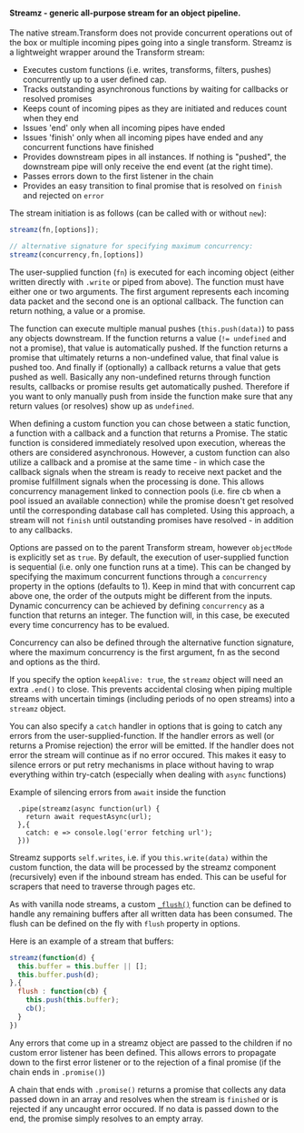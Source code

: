 #### Streamz - generic all-purpose stream for an object pipeline.

The native stream.Transform does not provide concurrent operations out of the box or multiple incoming pipes going into a single transform.  Streamz is a lightweight wrapper around the Transform stream:

* Executes custom functions (i.e. writes, transforms, filters, pushes) concurrently up to a user defined cap.
* Tracks outstanding asynchronous functions by waiting for callbacks or resolved promises
* Keeps count of incoming pipes as they are initiated and reduces count when they end
* Issues 'end' only when all incoming pipes have ended
* Issues 'finish' only when all incoming pipes have ended and any concurrent functions have finished
* Provides downstream pipes in all instances.  If nothing is "pushed", the downstream pipe will only receive the end event (at the right time).
* Passes errors down to the first listener in the chain
* Provides an easy transition to final promise that is resolved on `finish` and rejected on `error`

The stream initiation is as follows (can be called with or without `new`):

```js
streamz(fn,[options]);

// alternative signature for specifying maximum concurrency:
streamz(concurrency,fn,[options])

```
The user-supplied function (`fn`) is executed for each incoming object (either written directly with `.write` or piped from above).  The function must have either one or two arguments.  The first argument represents each incoming data packet and the second one is an optional callback.   The function can return nothing, a value or a promise.

The function can execute multiple manual pushes (`this.push(data)`) to pass any objects downstream.  If the function returns a value (`!= undefined` and not a promise), that value is automatically pushed.   If the function returns a promise that ultimately returns a non-undefined value, that final value is pushed too.  And finally if (optionally) a callback returns a value that gets pushed as well.  Basically any non-undefined returns through function results, callbacks or promise results get automatically pushed.  Therefore if you want to only manually push from inside the function make sure that any return values (or resolves) show up as `undefined`.

When defining a custom function you can chose between a static function, a function with a callback and a function that returns a Promise.   The static function is considered immediately resolved upon execution, whereas the others are considered asynchronous. However, a custom function can also utilize a callback and a promise at the same time - in which case the callback signals when the stream is ready to receive next packet and the promise fulfillment signals when the processing is done.   This allows concurrency management linked to connection pools (i.e. fire cb when a pool issued an available connection) while the promise doesn't get resolved until the corresponding database call has completed.   Using this approach, a stream will not `finish` until outstanding promises have resolved - in addition to any callbacks.

Options are passed on to the parent Transform stream, however `objectMode` is explicitly set as `true`.  By default, the execution of user-supplied function is sequential (i.e. only one function runs at a time). This can be changed by specifying the maximum concurrent functions through a `concurrency` property in the options (defaults to 1).   Keep in mind that with concurrent cap above one, the order of the outputs might be different from the inputs.  Dynamic concurrency can be achieved by defining `concurrency` as a function that returns an integer.  The function will, in this case, be executed every time concurrency has to be evalued.

Concurrency can also be defined through the alternative function signature, where the maximum concurrency is the first argument, fn as the second and options as the third.

If you specify the option `keepAlive: true`, the `streamz` object will need an extra `.end()` to close.   This prevents accidental closing when piping multiple streams with uncertain timings (including periods of no open streams) into a `streamz` object.

You can also specify a `catch` handler in options that is going to catch any errors from the user-supplied-function.  If the handler errors as well (or returns a Promise rejection) the error will be emitted.  If the handler does not error the stream will continue as if no error occured.   This makes it easy to silence errors or put retry mechanisms in place without having to wrap everything within try-catch (especially when dealing with `async` functions)

Example of silencing errors from `await` inside the function

```
  .pipe(streamz(async function(url) {
    return await requestAsync(url);
  },{
  	catch: e => console.log('error fetching url');
  }))
```

Streamz supports `self.writes`, i.e. if you `this.write(data)` within the custom function, the data will be processed by the streamz component (recursively) even if the inbound stream has ended.  This can be useful for scrapers that need to traverse through pages etc.

As with vanilla node streams, a custom [`_flush()`](http://nodejs.org/api/stream.html#stream_transform_flush_callback) function can be defined to handle any remaining buffers after all written data has been consumed.  The flush can be defined on the fly with `flush` property in options.

Here is an example of a stream that buffers:

```js
streamz(function(d) {
  this.buffer = this.buffer || [];
  this.buffer.push(d);
},{
  flush : function(cb) {
    this.push(this.buffer);
    cb();
  }
})

```

Any errors that come up in a streamz object are passed to the children if no custom error listener has been defined.  This allows errors to propagate down to the first error listener or to the rejection of a final promise (if the chain ends in `.promise()`)

A chain that ends with `.promise()` returns a promise that collects any data passed down in an array and resolves when the stream is `finished` or is rejected if any uncaught error occured.   If no data is passed down to the end, the promise simply resolves to an empty array.
